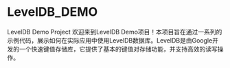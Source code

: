 # LevelDB_DEMO
LevelDB Demo Project 欢迎来到LevelDB Demo项目！本项目旨在通过一系列的示例代码，展示如何在实际应用中使用LevelDB数据库。LevelDB是由Google开发的一个快速键值存储库，它提供了基本的键值对存储功能，并支持高效的读写操作。
